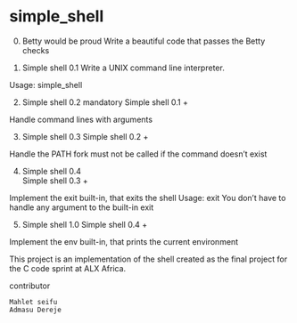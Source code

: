 # simple_shell
0. Betty would be proud
Write a beautiful code that passes the Betty checks

1. Simple shell 0.1
Write a UNIX command line interpreter.

Usage: simple_shell

2. Simple shell 0.2
mandatory
Simple shell 0.1 +

Handle command lines with arguments

3. Simple shell 0.3
Simple shell 0.2 +

Handle the PATH
fork must not be called if the command doesn’t exist

4. Simple shell 0.4\
Simple shell 0.3 +

Implement the exit built-in, that exits the shell
Usage: exit
You don’t have to handle any argument to the built-in exit

5. Simple shell 1.0
Simple shell 0.4 +

Implement the env built-in, that prints the current environment

This project is an implementation of the shell created as the final project for the C code sprint at ALX Africa.

contributor

	Mahlet seifu
	Admasu Dereje
